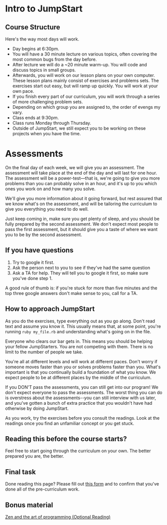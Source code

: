 # Intro to JumpStart

## Course Structure

Here's the way most days will work.

* Day begins at 6:30pm.
* You will have a 30 minute lecture on various topics, often covering the most common bugs from the day before.
* After lecture we will do a ~20 minute warm-up. You will code and discuss topics in small groups.
* Afterwards, you will work on our lesson plans on your own computer. These lesson plans mainly consist of exercises and problems sets. The exercises start out easy, but will ramp up quickly. You will work at your own pace.
* If you finish every part of our curriculum, you will work through a series of more challenging problem sets.
* Depending on which group you are assigned to, the order of evengs my vary.
* Class ends at 9:30pm.
* Class runs Monday through Thursday.
* Outside of JumpStart, we still expect you to be working on these projects when you have the time.


# Assessments

On the final day of each week, we will give you an assessment. The assessment will take place at the end of the day and will last for one hour.  The assessment will be a power-test—that is, we're going to give you more problems than you can probably solve in an hour, and it's up to you which ones you work on and how many you solve.

We'll give you more information about it going forward, but rest assured that we know what's on the assessment, and will be tailoring the curriculum to give you everything you need to do well.

Just keep coming in, make sure you get plenty of sleep, and you should be fully prepared by the second assessment.  We don't expect most people to pass the first assessment, but it should give you a taste of where we want you to be by the second assessment.


## If you have questions

1. Try to google it first.
2. Ask the person next to you to see if they've had the same question
3. Ask a TA for help.  They will tell you to google it first, so make sure you've done step 1.

A good rule of thumb is: if you're stuck for more than five minutes and the top three google answers don't make sense to you, call for a TA.

## How to approach JumpStart

As you do the exercises, type everything out as you go along.  Don't read text and assume you know it.  This usually means that, at some point, you're running `ruby my_file.rb` and understanding what's going on in the file.

Everyone who clears our bar gets in.  This means you should be helping your fellow JumpStarters.  You are not competing with them.  There is no limit to the number of people we take.

You're all at different levels and will work at different paces.  Don't worry if someone moves faster than you or solves problems faster than you.  What's important is that you continually build a foundation of what you know.  We expect people to be at different places by the middle of the curriculum.

If you DON'T pass the assessments, you can still get into our program!  We don't expect everyone to pass the assessments.  The worst thing you can do is overstress about the assessments--you can still interview with us later, and you've gotten a bunch of extra practice that you wouldn't have had otherwise by doing JumpStart.

As you work, try the exercises before you consult the readings.  Look at the readings once you find an unfamiliar concept or you get stuck.

## Reading this before the course starts?

Feel free to start going through the curriculum on your own.  The better prepared you are, the better.

## Final task

Done reading this page?  Please fill out [this form][pre-curriculum-completion-form] and to confirm that you've done all of the pre-curriculum work.

## Bonus material

[Zen and the art of programming (Optional Reading)](./zen-and-the-art.md)

[pre-curriculum-completion-form]: http://goo.gl/forms/WZVSPKlkuH
